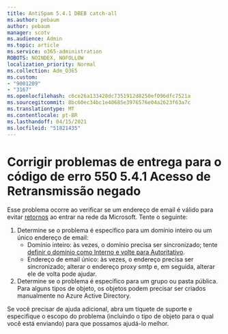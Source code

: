 ```yaml
---
title: AntiSpam 5.4.1 DBEB catch-all
ms.author: pebaum
author: pebaum
manager: scotv
ms.audience: Admin
ms.topic: article
ms.service: o365-administration
ROBOTS: NOINDEX, NOFOLLOW
localization_priority: Normal
ms.collection: Adm_O365
ms.custom:
- "9001209"
- "3167"
ms.openlocfilehash: c6ce26a133428dc7351912d8250ef096dfc7521a
ms.sourcegitcommit: 8bc60ec34bc1e40685e3976576e04a2623f63a7c
ms.translationtype: MT
ms.contentlocale: pt-BR
ms.lasthandoff: 04/15/2021
ms.locfileid: "51821435"
---
```

# <a name="fix-delivery-issues-for-error-code-550-541-relay-access-denied"></a>Corrigir problemas de entrega para o código de erro 550 5.4.1 Acesso de Retransmissão negado

Esse problema ocorre ao verificar se um endereço de email é válido para evitar [retornos](https://docs.microsoft.com/exchange/mail-flow-best-practices/use-directory-based-edge-blocking) ao entrar na rede da Microsoft. Tente o seguinte:

1. Determine se o problema é específico para um domínio inteiro ou um único endereço de email:
    - Domínio inteiro: às vezes, o domínio precisa ser sincronizado; tente [definir o domínio como Interno e volte para Autoritativo](https://docs.microsoft.com/exchange/mail-flow-best-practices/manage-accepted-domains/manage-accepted-domains).
    - Endereço de email único: às vezes, o endereço precisa ser sincronizado; alterar o endereço proxy smtp e, em seguida, alterar ele de volta pode ajudar.
2. Determine se o problema é específico para um grupo ou pasta pública. Para alguns tipos de objeto, os objetos podem precisar ser criados manualmente no Azure Active Directory.

Se você precisar de ajuda adicional, abra um tíquete de suporte e especifique o escopo do problema (incluindo o tipo de objeto para o qual você está enviando) para que possamos ajudá-lo melhor.